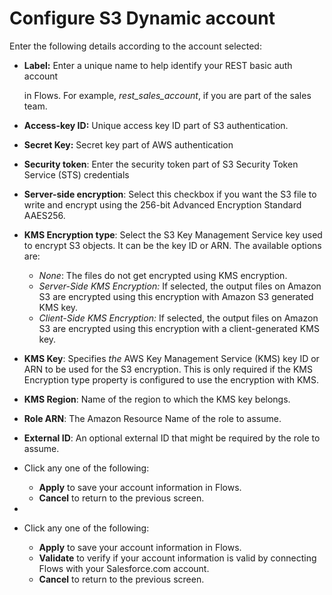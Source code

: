 # Configure S3 Dynamic account

Enter the following details according to the account selected: 

* **Label:** Enter a unique name to help identify your REST basic auth account

  in Flows. For example, _rest\_sales\_account_, if you are part of the sales team.

* **Access-key ID:** Unique access key ID part of S3 authentication.
* **Secret Key:** Secret key part of AWS authentication
* **Security token**: Enter the security token part of S3 Security Token Service \(STS\) credentials
* **Server-side encryption**: Select this checkbox if you want the S3 file to write and encrypt using the 256-bit Advanced Encryption Standard AAES256.
* **KMS Encryption type**: Select the S3 Key Management Service key used to encrypt S3 objects. It can be the key ID or ARN. The available options are:
  * _None_: The files do not get encrypted using KMS encryption.
  * _Server-Side KMS Encryption:_ If selected, the output files on Amazon S3 are encrypted using this encryption with Amazon S3 generated KMS key.
  * _Client-Side KMS Encryption:_ If selected, the output files on Amazon S3 are encrypted using this encryption with a client-generated KMS key.
* **KMS Key**:  Specifies _the_ AWS Key Management Service \(KMS\) key ID or ARN to be used for the S3 encryption. This is only required if the KMS Encryption type property is configured to use the encryption with KMS.
* **KMS Region**: Name of the region to which the KMS key belongs.
* **Role ARN**: The Amazon Resource Name of the role to assume.
* **External ID**: An optional external ID that might be required by the role to assume.
* Click any one of the following:
  * **Apply** to save your account information in Flows.
  * **Cancel** to return to the previous screen.
* 


* Click any one of the following:
  * **Apply** to save your account information in Flows.
  * **Validate** to verify if your account information is valid by connecting Flows with your Salesforce.com account.
  * **Cancel** to return to the previous screen.

